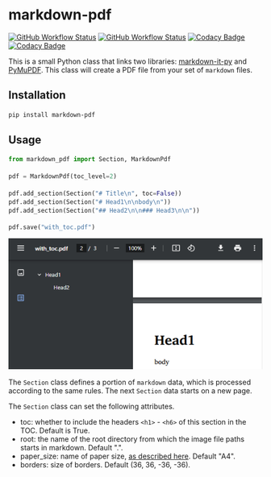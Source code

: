 # markdown-pdf
[![GitHub Workflow Status](https://img.shields.io/github/actions/workflow/status/vb64/markdown-pdf/pep257.yml?label=Pep257&style=plastic&branch=main)](https://github.com/vb64/markdown-pdf/actions?query=workflow%3Apep257)
[![GitHub Workflow Status](https://img.shields.io/github/actions/workflow/status/vb64/markdown-pdf/py3.yml?label=Python%203.8-3.11&style=plastic&branch=main)](https://github.com/vb64/markdown-pdf/actions?query=workflow%3Apy3)
[![Codacy Badge](https://app.codacy.com/project/badge/Grade/27b53043bff34f07bfb79ee1672b7ba0)](https://app.codacy.com/gh/vb64/markdown-pdf/dashboard?utm_source=gh&utm_medium=referral&utm_content=&utm_campaign=Badge_grade)
[![Codacy Badge](https://app.codacy.com/project/badge/Coverage/27b53043bff34f07bfb79ee1672b7ba0)](https://app.codacy.com/gh/vb64/markdown-pdf/dashboard?utm_source=gh&utm_medium=referral&utm_content=&utm_campaign=Badge_coverage)

This is a small Python class that links two libraries: [markdown-it-py](https://github.com/executablebooks/markdown-it-py) and [PyMuPDF](https://github.com/pymupdf/PyMuPDF).
This class will create a PDF file from your set of `markdown` files.

## Installation

```bash
pip install markdown-pdf
```

## Usage

```python
from markdown_pdf import Section, MarkdownPdf

pdf = MarkdownPdf(toc_level=2)

pdf.add_section(Section("# Title\n", toc=False))
pdf.add_section(Section("# Head1\n\nbody\n"))
pdf.add_section(Section("## Head2\n\n### Head3\n\n"))

pdf.save("with_toc.pdf")
```

![Pdf](img/with_toc.png)

The `Section` class defines a portion of `markdown` data, which is processed according to the same rules.
The next `Section` data starts on a new page.

The `Section` class can set the following attributes.

-   toc: whether to include the headers `<h1>` - `<h6>` of this section in the TOC. Default is True.
-   root: the name of the root directory from which the image file paths starts in markdown. Default ".".
-   paper_size: name of paper size, [as described here](https://pymupdf.readthedocs.io/en/latest/functions.html#paper_size). Default "A4".
-   borders: size of borders. Default (36, 36, -36, -36).
